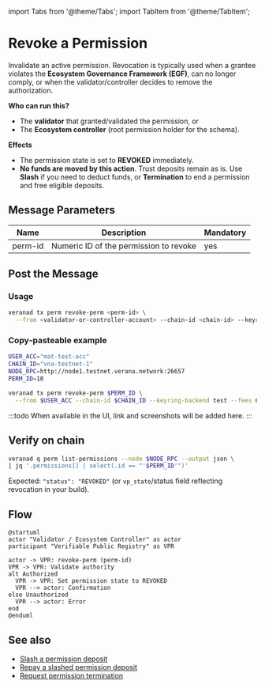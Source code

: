 import Tabs from '@theme/Tabs';
import TabItem from '@theme/TabItem';

# Revoke a Permission

Invalidate an active permission. Revocation is typically used when a grantee violates the **Ecosystem Governance Framework (EGF)**, can no longer comply, or when the validator/controller decides to remove the authorization.

**Who can run this?**
- The **validator** that granted/validated the permission, or
- The **Ecosystem controller** (root permission holder for the schema).

**Effects**
- The permission state is set to **REVOKED** immediately.
- **No funds are moved by this action**. Trust deposits remain as is. Use **Slash** if you need to deduct funds, or **Termination** to end a permission and free eligible deposits.

## Message Parameters

| Name    | Description                             | Mandatory |
|---------|------------------------------------------|-----------|
| perm-id | Numeric ID of the permission to revoke   | yes       |

## Post the Message

<Tabs>
  <TabItem value="cli" label="CLI" default>

### Usage

```bash
veranad tx perm revoke-perm <perm-id> \
  --from <validator-or-controller-account> --chain-id <chain-id> --keyring-backend test --fees <amount> --gas auto --node $NODE_RPC
```

### Copy‑pasteable example

```bash
USER_ACC="mat-test-acc"
CHAIN_ID="vna-testnet-1"
NODE_RPC=http://node1.testnet.verana.network:26657
PERM_ID=10

veranad tx perm revoke-perm $PERM_ID \
  --from $USER_ACC --chain-id $CHAIN_ID --keyring-backend test --fees 600000uvna --gas auto --node $NODE_RPC
```

  </TabItem>

  <TabItem value="frontend" label="Frontend">
    :::todo
    When available in the UI, link and screenshots will be added here.
    :::
  </TabItem>
</Tabs>

## Verify on chain

```bash
veranad q perm list-permissions --node $NODE_RPC --output json \
| jq '.permissions[] | select(.id == "'$PERM_ID'")'
```
Expected: `"status": "REVOKED"` (or `vp_state`/status field reflecting revocation in your build).

## Flow

```plantuml
@startuml
actor "Validator / Ecosystem Controller" as actor
participant "Verifiable Public Registry" as VPR

actor -> VPR: revoke-perm (perm-id)
VPR -> VPR: Validate authority
alt Authorized
  VPR -> VPR: Set permission state to REVOKED
  VPR --> actor: Confirmation
else Unauthorized
  VPR --> actor: Error
end
@enduml
```

## See also
- [Slash a permission deposit](./slash-a-permission)
- [Repay a slashed permission deposit](./repay-a-slashed-permission-deposit)
- [Request permission termination](./request-permission-termination)